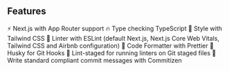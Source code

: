 ## Features

⚡ Next.js with App Router support
🔥 Type checking TypeScript
💎 Style with Tailwind CSS
📏 Linter with ESLint (default Next.js, Next.js Core Web Vitals, Tailwind CSS and Airbnb configuration)
💖 Code Formatter with Prettier
🦊 Husky for Git Hooks
🚫 Lint-staged for running linters on Git staged files
📓 Write standard compliant commit messages with Commitizen

